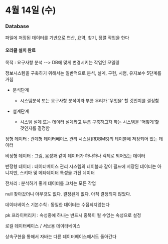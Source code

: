 # 4월 14일 (수) #

### Database ###

파일에 저장된 데이터를 기반으로 연산, 요약, 찾기, 정렬 작업을 한다

#### 오라클 설치 완료 ####

목적 : 요구사항 분석 --> DB에 맞게 변경시키는 작업인 모델링

정보시스템을 구축하기 위해서는 일반적으로 분석, 설계, 구현, 시험, 유지보수 5단계를 거침

* 분석단계 
  * 시스템분석 또는 요구사항 분석이라 부름 우리가 '무엇을' 할 것인지를 결정함

* 설계단계 
  * 시스템 설계 또는 데이터 설계라고 부름 구축하고자 하는 시스템을 '어떻게'할 것인지를 결정함

정형 데이터 : 관계형 데이터베이스 관리 시스템(RDBMS)의 테이블에 저장되어 있는 데이터

비정형 데이터 :  그림, 음성과 같이 데이터가 하나하나 객체로 되어있는 데이터

반정형 데이터 : 데이터베이스 관리 시스템의 테이블과 같이 필드에 저장된 데이터는 아니지만, 스키마 및 메타데이터 특성을 가진 데이터

전처리 : 분석하기 좋게 데이터를 고치는 모든 작업

null 찾아갔더니 아무것도 없다. 결정된게 없다. 아직 결정되지 않았다.

데이터베이스 기본수칙 : 동일한 데이터는 수집되지않는다

pk 프라이머리키 : 속성중에 하나는 반드시 중복이 될 수없는 속성으로 설정

로컬 데이터베이스 / 서브용 데이터베이스

상속구현을 통해서 자바는 다른 데이터베이스에서도 돌아간다